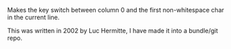 Makes the <Home> key switch between column 0 and the first non-whitespace char in the current line.

This was written in 2002 by Luc Hermitte, I have made it into a bundle/git repo.